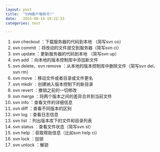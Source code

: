 ```yaml
---
layout: post
title:  "SVN客户端命令!"
date:   2015-08-14 19:22:33
categories: test

---
```


1. svn checkout ：下载服务器的代码到本地 （简写svn co）
2. svn commit ：将改动的文件提交到服务器（简写svn ci）
3. svn update ：更新服务器的代码到本地 （简写svn up）
4. svn add ：向本地的版本控制库中添加新文件
5. svn delete、svn remove ：从本地的版本控制库中删除文件（简写svn del、svn rm）
6. svn move ：移动文件或者目录或文件更名
7. svn mkdir ：创建纳入版本控制下的新目录
8. svn revert ：撤销之前的一切修改
9. svn merge ：将两个版本之间的差异合并到当前文件
10. svn info ：查看文件的详细信息
11. svn diff ：查看不同版本的区别
12. svn log ：查看日志信息
13. svn list ：列出版本库下的文件和目录列表
14. svn status ：查看文件状态（简写svn st）
15. svn help ：获取帮助信息（比如svn help ci）
16. svn lock ：加锁
17. svn unlock ：解锁

